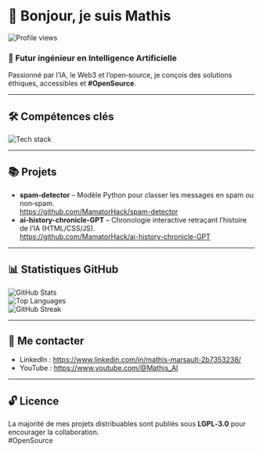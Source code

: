 # 👋 Bonjour, je suis **Mathis**

![Profile views](https://komarev.com/ghpvc/?username=MamatorHack&label=Vues%20du%20profil&color=0e75b6&style=flat)

### 🚀 Futur ingénieur en Intelligence Artificielle  
Passionné par l’IA, le Web3 et l’open‑source, je conçois des solutions éthiques, accessibles et **#OpenSource**.

---

## 🛠️ Compétences clés
![Tech stack](https://skillicons.dev/icons?i=python,js,html,css,git,github,linux&perline=8)

---

## 📚 Projets
- **spam‑detector** – Modèle Python pour classer les messages en spam ou non‑spam.  
  https://github.com/MamatorHack/spam-detector  
- **ai-history-chronicle-GPT** – Chronologie interactive retraçant l’histoire de l’IA (HTML/CSS/JS).  
  https://github.com/MamatorHack/ai-history-chronicle-GPT  

---

## 📊 Statistiques GitHub
![GitHub Stats](https://github-readme-stats.vercel.app/api?username=MamatorHack&show_icons=true&locale=fr&hide_title=true)  
![Top Languages](https://github-readme-stats.vercel.app/api/top-langs/?username=MamatorHack&layout=compact&locale=fr&hide_title=true)  
![GitHub Streak](https://streak-stats.demolab.com/?user=MamatorHack&locale=fr&mode=weekly)  

---

## 🤝 Me contacter
- LinkedIn : https://www.linkedin.com/in/mathis-marsault-2b7353238/  
- YouTube  : https://www.youtube.com/@Mathis_AI  

---

## 🔓 Licence
La majorité de mes projets distribuables sont publiés sous **LGPL‑3.0** pour encourager la collaboration.  
#OpenSource
